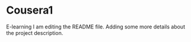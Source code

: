 # Cousera1
E-learning
I am editing the README file. Adding some more details about the project description.

